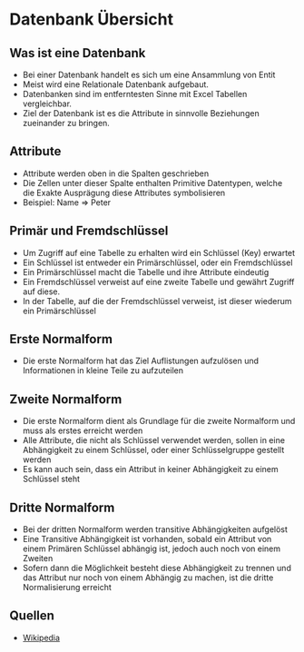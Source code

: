 # Datenbank Übersicht

## Was ist eine Datenbank

+ Bei einer Datenbank handelt es sich um eine Ansammlung von Entit
+ Meist wird eine Relationale Datenbank aufgebaut.
+ Datenbanken sind im entferntesten Sinne mit Excel Tabellen vergleichbar.
+ Ziel der Datenbank ist es die Attribute in sinnvolle Beziehungen zueinander zu bringen.

## Attribute
+ Attribute werden oben in die Spalten geschrieben
+ Die Zellen unter dieser Spalte enthalten Primitive Datentypen, welche die Exakte Ausprägung diese Attributes symbolisieren
+ Beispiel: Name => Peter

## Primär und Fremdschlüssel
+ Um Zugriff auf eine Tabelle zu erhalten wird ein Schlüssel (Key) erwartet
+ Ein Schlüssel ist entweder ein Primärschlüssel, oder ein Fremdschlüssel
+ Ein Primärschlüssel macht die Tabelle und ihre Attribute eindeutig
+ Ein Fremdschlüssel verweist auf eine zweite Tabelle und gewährt Zugriff auf diese.
+ In der Tabelle, auf die der Fremdschlüssel verweist, ist dieser wiederum ein Primärschlüssel

## Erste Normalform

+ Die erste Normalform hat das Ziel Auflistungen aufzulösen und Informationen in kleine Teile zu aufzuteilen

## Zweite Normalform

+ Die erste Normalform dient als Grundlage für die zweite Normalform und muss als erstes erreicht werden
+ Alle Attribute, die nicht als Schlüssel verwendet werden, sollen in eine Abhängigkeit zu einem Schlüssel, oder einer Schlüsselgruppe gestellt werden
+ Es kann auch sein, dass ein Attribut in keiner Abhängigkeit zu einem Schlüssel steht

## Dritte Normalform

+ Bei der dritten Normalform werden transitive Abhängigkeiten aufgelöst
+ Eine Transitive Abhängigkeit ist vorhanden, sobald ein Attribut von einem Primären Schlüssel abhängig ist, jedoch auch noch von einem Zweiten
+ Sofern dann die Möglichkeit besteht diese Abhängigkeit zu trennen und das Attribut nur noch von einem Abhängig zu machen, ist die dritte Normalisierung erreicht

## Quellen
+ [Wikipedia](https://de.wikipedia.org/wiki/Normalisierung_(Datenbank))